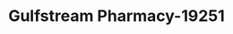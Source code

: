 ---
f_zip-code: 31088
f_state-code: GA
title: Gulfstream Pharmacy-19251
f_phone: 478-923-6602
f_city-only: Warner Robins
f_address: 10116 N Highway 247 Warner Robins
f_location-unique-id: '19251'
slug: gulfstream-pharmacy-19251
updated-on: '2024-05-30T13:46:58.046Z'
created-on: '2024-05-30T13:36:59.803Z'
published-on: '2024-05-30T13:54:32.469Z'
f_city-state: cms/city/warner-robins-ga.md
f_company: cms/company/gulfstream-pharmacy.md
f_state: cms/state/georgia.md
layout: '[payday-loan].html'
tags: payday-loan
---